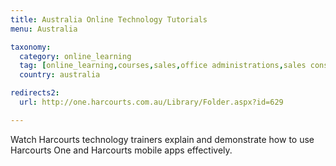 ```yaml
---
title: Australia Online Technology Tutorials
menu: Australia

taxonomy:
  category: online_learning
  tag: [online_learning,courses,sales,office administrations,sales consultants,property managers,property managers,business owners,managers]
  country: australia

redirects2:
  url: http://one.harcourts.com.au/Library/Folder.aspx?id=629

---
```


Watch Harcourts technology trainers explain and demonstrate how to use Harcourts One and Harcourts mobile apps effectively.
